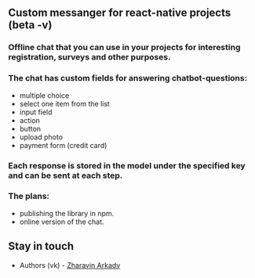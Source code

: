 
## Custom messanger for react-native projects (beta -v)

### Offline chat that you can use in your projects for interesting registration, surveys and other purposes.

### The chat has custom fields for answering chatbot-questions:
- multiple choice
- select one item from the list
- input field
- action
- button
- upload photo
- payment form (credit card)

### Each response is stored in the model under the specified key and can be sent at each step.

### The plans: 
- publishing the library in npm.
- online version of the chat.

## Stay in touch

- Authors (vk) - [Zharavin Arkady](https://vk.com/a.zharavin)
